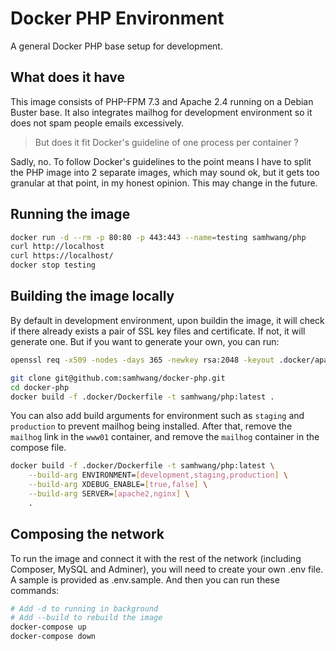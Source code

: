 # Docker PHP Environment

A general Docker PHP base setup for development.

## What does it have

This image consists of PHP-FPM 7.3 and Apache 2.4 running
on a Debian Buster base. It also integrates mailhog for
development environment so it does not spam people emails
excessively.

> But does it fit Docker's guideline of one process per
> container ?

Sadly, no. To follow Docker's guidelines to the point means
I have to split the PHP image into 2 separate images, which
may sound ok, but it gets too granular at that point, in my
honest opinion. This may change in the future.

## Running the image

```bash
docker run -d --rm -p 80:80 -p 443:443 --name=testing samhwang/php
curl http://localhost
curl https://localhost/
docker stop testing
```

## Building the image locally

By default in development environment, upon buildin the image,
it will check if there already exists a pair of SSL key files
and certificate. If not, it will generate one. But if you want
to generate your own, you can run:

```bash
openssl req -x509 -nodes -days 365 -newkey rsa:2048 -keyout .docker/apache/ssl/server.key -out .docker/apache2/ssl/server.crt
```

```bash
git clone git@github.com:samhwang/docker-php.git
cd docker-php
docker build -f .docker/Dockerfile -t samhwang/php:latest .
```

You can also add build arguments for environment such as
`staging` and `production` to prevent mailhog being installed.
After that, remove the `mailhog` link in the `www01` container,
and remove the `mailhog` container in the compose file.

```bash
docker build -f .docker/Dockerfile -t samhwang/php:latest \
    --build-arg ENVIRONMENT=[development,staging,production] \
    --build-arg XDEBUG_ENABLE=[true,false] \
    --build-arg SERVER=[apache2,nginx] \
    .
```

## Composing the network

To run the image and connect it with the rest of the network
(including Composer, MySQL and Adminer), you will need to
create your own .env file. A sample is provided as .env.sample.
And then you can run these commands:

```bash
# Add -d to running in background
# Add --build to rebuild the image
docker-compose up
docker-compose down
```
